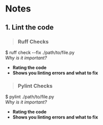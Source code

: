 # Notes

## 1. Lint the code

> ### Ruff Checks

$ ruff check --fix ./path/to/file.py  
_Why is it important?_

* **Rating the code**
* **Shows you linting errors and what to fix**  

> ### Pylint Checks

$ pylint ./path/to/file.py  
_Why is it important?_

* **Rating the code**  
* **Shows you linting errors and what to fix**  
